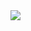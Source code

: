<img src="https://capsule-render.vercel.app/api?type=Waving&color=auto&height=300&section=header&text=코딩연대기%20render&fontSize=90" />
